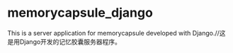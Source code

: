 # memorycapsule_django
This is a server application for memorycapsule developed with Django.//这是用Django开发的记忆胶囊服务器程序。
